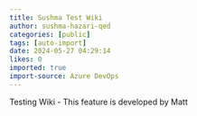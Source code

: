 ```yaml
---
title: Sushma Test Wiki
author: sushma-hazari-qed
categories: [public]
tags: [auto-import]
date: 2024-05-27 04:29:14 
likes: 0
imported: true
import-source: Azure DevOps
---
```


Testing Wiki - This feature is developed by Matt
